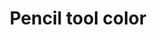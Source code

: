 ---
title: 'Pencil tool color'
redirect_to:
  - 'https://discuss.pencil2d.org/t/pencil-tool-color/746'
---